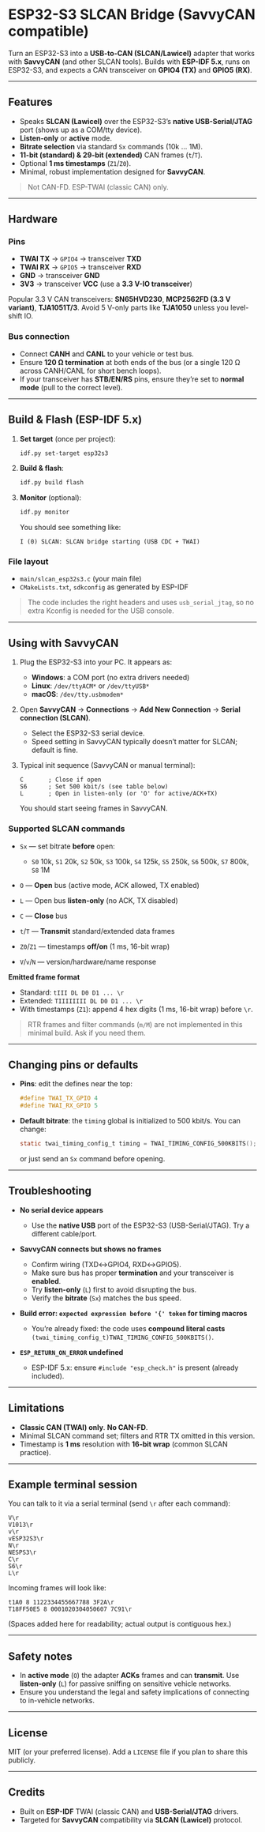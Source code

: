 # ESP32-S3 SLCAN Bridge (SavvyCAN compatible)

Turn an ESP32-S3 into a **USB-to-CAN (SLCAN/Lawicel)** adapter that works with **SavvyCAN** (and other SLCAN tools).
Builds with **ESP-IDF 5.x**, runs on ESP32-S3, and expects a CAN transceiver on **GPIO4 (TX)** and **GPIO5 (RX)**.

---

## Features

* Speaks **SLCAN (Lawicel)** over the ESP32-S3’s **native USB-Serial/JTAG** port (shows up as a COM/tty device).
* **Listen-only** or **active** mode.
* **Bitrate selection** via standard `Sx` commands (10k … 1M).
* **11-bit (standard) & 29-bit (extended)** CAN frames (`t`/`T`).
* Optional **1 ms timestamps** (`Z1`/`Z0`).
* Minimal, robust implementation designed for **SavvyCAN**.

> Not CAN-FD. ESP-TWAI (classic CAN) only.

---

## Hardware

### Pins

* **TWAI TX** → `GPIO4` → transceiver **TXD**
* **TWAI RX** → `GPIO5` → transceiver **RXD**
* **GND** → transceiver **GND**
* **3V3** → transceiver **VCC** (use a **3.3 V-IO transceiver**)

Popular 3.3 V CAN transceivers: **SN65HVD230**, **MCP2562FD (3.3 V variant)**, **TJA1051T/3**.
Avoid 5 V-only parts like **TJA1050** unless you level-shift IO.

### Bus connection

* Connect **CANH** and **CANL** to your vehicle or test bus.
* Ensure **120 Ω termination** at both ends of the bus (or a single 120 Ω across CANH/CANL for short bench loops).
* If your transceiver has **STB/EN/RS** pins, ensure they’re set to **normal mode** (pull to the correct level).

---

## Build & Flash (ESP-IDF 5.x)

1. **Set target** (once per project):

   ```bash
   idf.py set-target esp32s3
   ```

2. **Build & flash**:

   ```bash
   idf.py build flash
   ```

3. **Monitor** (optional):

   ```bash
   idf.py monitor
   ```

   You should see something like:

   ```
   I (0) SLCAN: SLCAN bridge starting (USB CDC + TWAI)
   ```

### File layout

* `main/slcan_esp32s3.c` (your main file)
* `CMakeLists.txt`, `sdkconfig` as generated by ESP-IDF

> The code includes the right headers and uses `usb_serial_jtag`, so no extra Kconfig is needed for the USB console.

---

## Using with SavvyCAN

1. Plug the ESP32-S3 into your PC. It appears as:

   * **Windows**: a COM port (no extra drivers needed)
   * **Linux**: `/dev/ttyACM*` or `/dev/ttyUSB*`
   * **macOS**: `/dev/tty.usbmodem*`

2. Open **SavvyCAN** → **Connections** → **Add New Connection** → **Serial connection (SLCAN)**.

   * Select the ESP32-S3 serial device.
   * Speed setting in SavvyCAN typically doesn’t matter for SLCAN; default is fine.

3. Typical init sequence (SavvyCAN or manual terminal):

   ```
   C       ; Close if open
   S6      ; Set 500 kbit/s (see table below)
   L       ; Open in listen-only (or 'O' for active/ACK+TX)
   ```

   You should start seeing frames in SavvyCAN.

### Supported SLCAN commands

* `Sx` — set bitrate **before** open:

  * `S0` 10k, `S1` 20k, `S2` 50k, `S3` 100k, `S4` 125k, `S5` 250k, `S6` 500k, `S7` 800k, `S8` 1M
* `O` — **Open** bus (active mode, ACK allowed, TX enabled)
* `L` — Open bus **listen-only** (no ACK, TX disabled)
* `C` — **Close** bus
* `t`/`T` — **Transmit** standard/extended data frames
* `Z0`/`Z1` — timestamps **off/on** (1 ms, 16-bit wrap)
* `V`/`v`/`N` — version/hardware/name response

**Emitted frame format**

* Standard: `tIII DL D0 D1 ... \r`
* Extended: `TIIIIIIII DL D0 D1 ... \r`
* With timestamps (`Z1`): append 4 hex digits (1 ms, 16-bit wrap) before `\r`.

> RTR frames and filter commands (`m/M`) are not implemented in this minimal build. Ask if you need them.

---

## Changing pins or defaults

* **Pins**: edit the defines near the top:

  ```c
  #define TWAI_TX_GPIO 4
  #define TWAI_RX_GPIO 5
  ```
* **Default bitrate**: the `timing` global is initialized to 500 kbit/s. You can change:

  ```c
  static twai_timing_config_t timing = TWAI_TIMING_CONFIG_500KBITS();
  ```

  or just send an `Sx` command before opening.

---

## Troubleshooting

* **No serial device appears**

  * Use the **native USB** port of the ESP32-S3 (USB-Serial/JTAG). Try a different cable/port.
* **SavvyCAN connects but shows no frames**

  * Confirm wiring (TXD↔GPIO4, RXD↔GPIO5).
  * Make sure bus has proper **termination** and your transceiver is **enabled**.
  * Try **listen-only** (`L`) first to avoid disrupting the bus.
  * Verify the **bitrate** (`Sx`) matches the bus speed.
* **Build error: `expected expression before '{' token` for timing macros**

  * You’re already fixed: the code uses **compound literal casts**
    `(twai_timing_config_t)TWAI_TIMING_CONFIG_500KBITS()`.
* **`ESP_RETURN_ON_ERROR` undefined**

  * ESP-IDF 5.x: ensure `#include "esp_check.h"` is present (already included).

---

## Limitations

* **Classic CAN (TWAI) only**. **No CAN-FD**.
* Minimal SLCAN command set; filters and RTR TX omitted in this version.
* Timestamp is **1 ms** resolution with **16-bit wrap** (common SLCAN practice).

---

## Example terminal session

You can talk to it via a serial terminal (send `\r` after each command):

```
V\r
V1013\r
v\r
vESP32S3\r
N\r
NESPS3\r
C\r
S6\r
L\r
```

Incoming frames will look like:

```
t1A0 8 1122334455667788 3F2A\r
T18FF50E5 8 0001020304050607 7C91\r
```

(Spaces added here for readability; actual output is contiguous hex.)

---

## Safety notes

* In **active mode** (`O`) the adapter **ACKs** frames and can **transmit**. Use **listen-only** (`L`) for passive sniffing on sensitive vehicle networks.
* Ensure you understand the legal and safety implications of connecting to in-vehicle networks.

---

## License

MIT (or your preferred license). Add a `LICENSE` file if you plan to share this publicly.

---

## Credits

* Built on **ESP-IDF** TWAI (classic CAN) and **USB-Serial/JTAG** drivers.
* Targeted for **SavvyCAN** compatibility via **SLCAN (Lawicel)** protocol.
